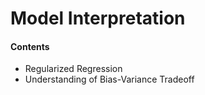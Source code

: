# Model Interpretation

#### Contents
- Regularized Regression
- Understanding of Bias-Variance Tradeoff
